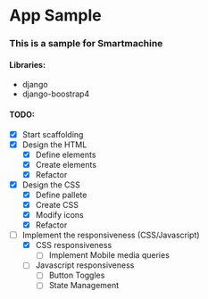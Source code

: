 # App Sample

### This is a sample for Smartmachine

#### Libraries:

- django
- django-boostrap4

#### TODO:

- [x] Start scaffolding
- [x] Design the HTML
  - [x] Define elements
  - [x] Create elements
  - [x] Refactor
- [x] Design the CSS
  - [x] Define pallete
  - [x] Create CSS
  - [x] Modify icons
  - [x] Refactor
- [ ] Implement the responsiveness (CSS/Javascript)
  - [x] CSS responsiveness
    - [ ] Implement Mobile media queries
  - [ ] Javascript responsiveness
    - [ ] Button Toggles
    - [ ] State Management
